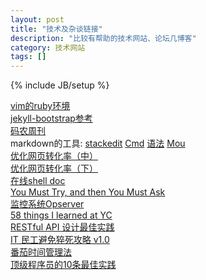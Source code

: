 ```yaml
---
layout: post
title: "技术及杂谈链接"
description: "比较有帮助的技术网站、论坛几博客"
category: 技术网站 
tags: []
---
```

{% include JB/setup %}

[vim的ruby环境](http://www.juhailu.com/blogs/693497293/2014-03/vim-plugin-ruby-development)  
[jekyll-bootstrap参考](http://jekyllbootstrap.com/)  
[码农周刊](http://weekly.manong.io/)  
markdown的工具: [stackedit](https://stackedit.io/editor) [Cmd](https://www.zybuluo.com/mdeditor) [语法](http://wowubuntu.com/markdown/) [Mou](http://25.io/mou/)  
[优化网页转化率（中）](http://udc.weibo.com/2013/09/%E5%A6%82%E4%BD%95%E4%BC%98%E5%8C%96%E7%BD%91%E9%A1%B5%E8%BD%AC%E5%8C%96%E7%8E%87%EF%BC%9F%EF%BC%88%E4%B8%AD%E7%AF%87%EF%BC%89/ "网页转化率")  
[优化网页转化率（下）](http://udc.weibo.com/2013/09/%E5%A6%82%E4%BD%95%E4%BC%98%E5%8C%96%E7%BD%91%E9%A1%B5%E8%BD%AC%E5%8C%96%E7%8E%87%EF%BC%9F%EF%BC%88%E4%B8%8B%E7%AF%87%EF%BC%89/ "网页转化率")  
[在线shell doc](http://explainshell.com/ "命令行man")  
[You Must Try, and then You Must Ask](https://blogs.akamai.com/2013/10/you-must-try-and-then-you-must-ask.html)  
[监控系统Opserver](https://github.com/opserver/Opserver)  
[58 things I learned at YC](http://aelag.com/58-things-i-learned-at-yc)  
[RESTful API 设计最佳实践](http://www.vinaysahni.com/best-practices-for-a-pragmatic-restful-api#http-status)  
[IT 民工避免猝死攻略 v1.0](http://www.geekpark.net/topics/191188)  
[番茄时间管理法](http://www.vaikan.com/pomodoro-technique/)  
[顶级程序员的10条最佳实践](http://www.36kr.com/p/207585.html)  
